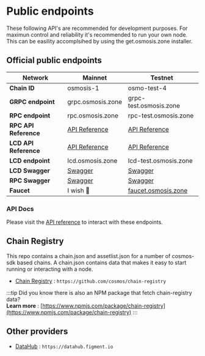 # Public endpoints

These following API's are recommended for development purposes. For maximun control and reliability it's recommended to run your own node. This can be easility accomplsihed by using the get.osmosis.zone installer. 

## Official public endpoints 

| Network | Mainnet | Testnet | 
| -------- | -------- | -------- | 
| **Chain ID**  | osmosis-1 | osmo-test-4  |
| **GRPC endpoint**  | grpc.osmosis.zone | grpc-test.osmosis.zone |
| **RPC endpoint**  | rpc.osmosis.zone  | rpc-test.osmosis.zone |
| **RPC API Reference**  |  [API Reference](/api) | [API Reference](/api) |
| **LCD API Reference**  |  [API Reference](/api/?v=LCD) | [API Reference](/api/?v=LCD) |
| **LCD endpoint**  | lcd.osmosis.zone | lcd-test.osmosis.zone  |
| **LCD Swagger**  |  [Swagger](https://lcd.osmosis.zone/swagger/) |  [Swagger](https://lcd-test.osmosis.zone/swagger/) |
| **RPC Swagger**  |  [Swagger](https://rpc-docs.osmosis.zone/) | [Swagger](https://rpc-docs.osmosis.zone/) |
| **Faucet** | I wish 🤑 | [faucet.osmosis.zone](https://faucet.osmosis.zone/) |


### API Docs

Please visit the [API reference](/api) to interact with these endpoints. 


## Chain Registry

This repo contains a chain.json and assetlist.json for a number of cosmos-sdk based chains. A chain.json contains data that makes it easy to start running or interacting with a node. 
- [Chain Registry](https://github.com/cosmos/chain-registry) : `https://github.com/cosmos/chain-registry`

:::tip
Did you know there is also an NPM package that fetch chain-registry data? <br/>
**Learn more** : [https://www.npmjs.com/package/chain-registry](https://www.npmjs.com/package/chain-registry) 
:::


## Other providers

- [DataHub](https://datahub.figment.io) : `https://datahub.figment.io`
